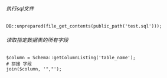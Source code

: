 ###### 执行sql文件
```
DB::unprepared(file_get_contents(public_path('test.sql')));
```

###### 读取指定数据表的所有字段
```
$column = Schema::getColumnListing('table_name');
# 拼接 字段
join($column, '","');
```